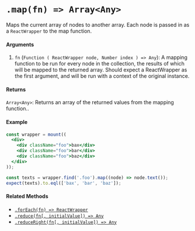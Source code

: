 # `.map(fn) => Array<Any>`

Maps the current array of nodes to another array. Each node is passed in as a `ReactWrapper`
to the map function.


#### Arguments

1. `fn` (`Function ( ReactWrapper node, Number index ) => Any`): A mapping function to be run for every node in
the collection, the results of which will be mapped to the returned array. Should expect a ReactWrapper as the first argument, and will be run with a context of
the original instance.



#### Returns

`Array<Any>`: Returns an array of the returned values from the mapping function..



#### Example

```jsx
const wrapper = mount((
  <div>
    <div className="foo">bax</div>
    <div className="foo">bar</div>
    <div className="foo">baz</div>
  </div>
));

const texts = wrapper.find('.foo').map((node) => node.text());
expect(texts).to.eql(['bax', 'bar', 'baz']);
```


#### Related Methods

- [`.forEach(fn) => ReactWrapper`](forEach.md)
- [`.reduce(fn[, initialValue]) => Any`](reduce.md)
- [`.reduceRight(fn[, initialValue]) => Any`](reduceRight.md)
